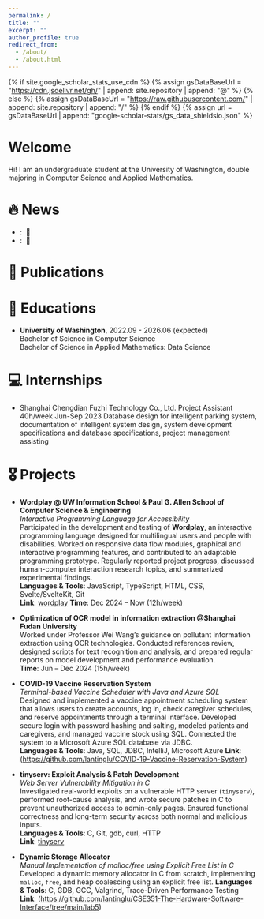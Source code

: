 ```yaml
---
permalink: /
title: ""
excerpt: ""
author_profile: true
redirect_from: 
  - /about/
  - /about.html
---
```


{% if site.google_scholar_stats_use_cdn %}
{% assign gsDataBaseUrl = "https://cdn.jsdelivr.net/gh/" | append: site.repository | append: "@" %}
{% else %}
{% assign gsDataBaseUrl = "https://raw.githubusercontent.com/" | append: site.repository | append: "/" %}
{% endif %}
{% assign url = gsDataBaseUrl | append: "google-scholar-stats/gs_data_shieldsio.json" %}

<span class='anchor' id='about-me'></span>

# Welcome
Hi! I am an undergraduate student at the University of Washington, double majoring in Computer Science and Applied Mathematics.

# 🔥 News
- : &nbsp;🎉
- : &nbsp;🎉

# 📝 Publications 


# 📖 Educations
-  **University of Washington**, 2022.09 - 2026.06 (expected)<br>
Bachelor of Science in Computer Science<br>
Bachelor of Science in Applied Mathematics: Data Science

# 💻 Internships
- Shanghai Chengdian Fuzhi Technology Co., Ltd. Project Assistant 40h/week Jun-Sep 2023
Database design for intelligent parking system, documentation of intelligent system design, system
development specifications and database specifications, project management assisting

# 🎖 Projects
- **Wordplay @ UW Information School & Paul G. Allen School of Computer Science & Engineering** <br>
  *Interactive Programming Language for Accessibility*  
  Participated in the development and testing of **Wordplay**, an interactive programming language designed for multilingual users and people with disabilities. Worked on responsive data flow modules, graphical and interactive programming features, and contributed to an adaptable programming prototype. Regularly reported project progress, discussed human-computer interaction research topics, and summarized experimental findings.  
  **Languages & Tools**: JavaScript, TypeScript, HTML, CSS, Svelte/SvelteKit, Git  
  **Link**: [wordplay](https://github.com/wordplaydev/wordplay)
  **Time**: Dec 2024 – Now (12h/week)

- **Optimization of OCR model in information extraction @Shanghai Fudan University** <br>
  Worked under Professor Wei Wang’s guidance on pollutant information extraction using OCR technologies. Conducted references review, designed scripts for text recognition and analysis, and prepared regular reports on model development and performance evaluation.  <br>
  **Time**: Jun – Dec 2024 (15h/week)

- **COVID-19 Vaccine Reservation System** <br>
  *Terminal-based Vaccine Scheduler with Java and Azure SQL*  
  Designed and implemented a vaccine appointment scheduling system that allows users to create accounts, log in, check caregiver schedules, and reserve appointments through a terminal interface. Developed secure login with password hashing and salting, modeled patients and caregivers, and managed vaccine stock using SQL. Connected the system to a Microsoft Azure SQL database via JDBC.  
  **Languages & Tools**: Java, SQL, JDBC, IntelliJ, Microsoft Azure 
  **Link**: (https://github.com/lantinglu/COVID-19-Vaccine-Reservation-System)

- **tinyserv: Exploit Analysis & Patch Development**  
  *Web Server Vulnerability Mitigation in C*  
  Investigated real-world exploits on a vulnerable HTTP server (`tinyserv`), performed root-cause analysis, and wrote secure patches in C to prevent unauthorized access to admin-only pages. Ensured functional correctness and long-term security across both normal and malicious inputs.  
  **Languages & Tools**: C, Git, gdb, curl, HTTP  
  **Link**: [tinyserv](https://github.com/lantinglu/tinyserv)

- **Dynamic Storage Allocator**  
  *Manual Implementation of malloc/free using Explicit Free List in C*  
  Developed a dynamic memory allocator in C from scratch, implementing `malloc`, `free`, and heap coalescing using an explicit free list. 
  **Languages & Tools**: C, GDB, GCC, Valgrind, Trace-Driven Performance Testing  
  **Link**: (https://github.com/lantinglu/CSE351-The-Hardware-Software-Interface/tree/main/lab5)



